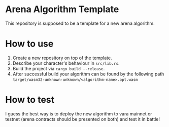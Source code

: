 # Arena Algorithm Template
This repository is supposed to be a template for a new arena algorithm.

# How to use
1. Create a new repository on top of the template.
2. Describe your character's behaviour in `src/lib.rs`.
3. Build the project via `cargo build --release`.
4. After successful build your algorithm can be found by the following path `target/wasm32-unknown-unknown/<algorithm-name>.opt.wasm`

# How to test
I guess the best way is to deploy the new algorithm to vara mainnet or testnet (arena contracts should be presented on both) and test it in battle!
